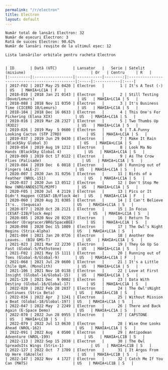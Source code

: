 ```yaml
---
permalink: "/r/electron"
title: Electron
layout: default
---
```


    Număr total de lansări Electron: 32
    Număr de eșecuri Electron: 3
    Rată de succes Electron: 90.62%
    Număr de lansări reușite de la ultimul eșec: 12
    
    Lista lansărilor orbitale pentru racheta Electron
    
    
    | ID       | Dată (UTC)       | Lansator   |   Serie | Satelit (misiune)                             | Or   | Centru     | R   |
    |:---------|:-----------------|:-----------|--------:|:----------------------------------------------|:-----|:-----------|:----|
    | 2017-F02 | 2017 May 25 0420 | Electron   |       1 | It's A Test (-)                               | US   | MAHIA+LC1A | F   |
    | 2018-010 | 2018 Jan 21 0143 | Electron   |       2 | Still Testing (Dove/Lemurs)                   | US   | MAHIA+LC1A | S   |
    | 2018-088 | 2018 Nov 11 0350 | Electron   |       3 | It's Business Time (CICERO 10/Lemurs)         | US   | MAHIA+LC1A | S   |
    | 2018-104 | 2018 Dec 16 0633 | Electron   |       4 | This One's For Pickering (Elana XIX)          | US   | MAHIA+LC1A | S   |
    | 2019-016 | 2019 Mar 28 2327 | Electron   |       5 | Two Thumbs Up (R3D2)                          | US   | MAHIA+LC1A | S   |
    | 2019-026 | 2019 May  5 0600 | Electron   |       6 | T.A.Funny Looking Cactus (STP 27RD)           | US   | MAHIA+LC1A | S   |
    | 2019-037 | 2019 Jun 29 0430 | Electron   |       7 | Make It Rain (BlackSky Global 3)              | US   | MAHIA+LC1A | S   |
    | 2019-054 | 2019 Aug 19 1212 | Electron   |       8 | Look Ma No Hands (BlackSky Global 4)          | US   | MAHIA+LC1A | S   |
    | 2019-069 | 2019 Oct 17 0122 | Electron   |       9 | As The Crow Flies (Palisade)                  | US   | MAHIA+LC1A | S   |
    | 2019-084 | 2019 Dec  6 0818 | Electron   |      10 | Running out of Fingers (ALE-2)                | US   | MAHIA+LC1A | S   |
    | 2020-007 | 2020 Jan 31 0256 | Electron   |      11 | Birds of a Feather (NROL-151)                 | US   | MAHIA+LC1A | S   |
    | 2020-037 | 2020 Jun 13 0512 | Electron   |      12 | Don't Stop Me Now (NRO/ANDESITE/M2PF)         | US   | MAHIA+LC1A | S   |
    | 2020-F05 | 2020 Jul  4 2119 | Electron   |      13 | Pics or It Didn't Happen (CESAT-1B/Flock 4e)  | US   | MAHIA+LC1A | F   |
    | 2020-060 | 2020 Aug 31 0305 | Electron   |      14 | I Can't Believe It's.. (Sequoia)              | US   | MAHIA+LC1A | S   |
    | 2020-077 | 2020 Oct 28 2121 | Electron   |      15 | In Focus (CESAT-IIB/Flock 4ep)                | US   | MAHIA+LC1A | S   |
    | 2020-085 | 2020 Nov 20 0220 | Electron   |      16 | Return To Sender (Dragracer/BRO/SpaceBEE)     | US   | MAHIA+LC1A | S   |
    | 2020-098 | 2020 Dec 15 1009 | Electron   |      17 | The Owl's Night Begins (Strix-Alpha)          | US   | MAHIA+LC1A | S   |
    | 2021-004 | 2021 Jan 20 0726 | Electron   |      18 | Another One Leaves.. (BIU GMS-T)              | US   | MAHIA+LC1A | S   |
    | 2021-023 | 2021 Mar 22 2230 | Electron   |      19 | They Go Up So Fast (Global-5/Pathstone)       | US   | MAHIA+LC1A | S   |
    | 2021-F02 | 2021 May 15 1111 | Electron   |      20 | Running out of Toes (Global-8/Global-9)       | US   | MAHIA+LC1A | F   |
    | 2021-068 | 2021 Jul 29 0600 | Electron   |      21 | It's a Little Chile UpH. (Monolith)           | US   | MAHIA+LC1A | S   |
    | 2021-106 | 2021 Nov 18 0138 | Electron   |      22 | Love at First Insight (Global-14/Global-15)   | US   | MAHIA+LC1A | S   |
    | 2021-120 | 2021 Dec  9 0002 | Electron   |      23 | Data With Destiny (Global-16/Global-17)       | US   | MAHIA+LC1A | S   |
    | 2022-020 | 2022 Feb 28 2037 | Electron   |      24 | The Owl'sNight Continues (Strix Beta)         | US   | MAHIA+LC1B | S   |
    | 2022-034 | 2022 Apr  2 1241 | Electron   |      25 | Without Mission a Beat (Global-18/Global-19?) | US   | MAHIA+LC1A | S   |
    | 2022-047 | 2022 May  2 2249 | Electron   |      26 | There and Back Again (E-Space Demo)           | US   | MAHIA+LC1A | S   |
    | 2022-070 | 2022 Jun 28 0955 | Electron   |      27 | CAPSTONE                                      | US   | MAHIA+LC1B | S   |
    | 2022-079 | 2022 Jul 13 0630 | Electron   |      28 | Wise One Looks Ahead (NROL-162)               | US   | MAHIA+LC1A | S   |
    | 2022-091 | 2022 Aug  4 0500 | Electron   |      29 | Antipodean Adventure (NROL-199)               | US   | MAHIA+LC1B | S   |
    | 2022-113 | 2022 Sep 15 2038 | Electron   |      30 | The Owl SpreadsIts Wings (Strix-1)            | US   | MAHIA+LC1B | S   |
    | 2022-127 | 2022 Oct  7 1709 | Electron   |      31 | It Argos From Up Here (GAzelle)               | US   | MAHIA+LC1B | S   |
    | 2022-147 | 2022 Nov  4 1727 | Electron   |      32 | Catch Me If You Can (MATS)                    | US   | MAHIA+LC1B | S   |

